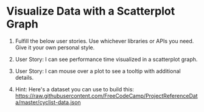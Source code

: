 # Visualize Data with a Scatterplot Graph

1. Fulfill the below user stories. Use whichever libraries or APIs you need. Give it your own personal style.

2. User Story: I can see performance time visualized in a scatterplot graph.

3. User Story: I can mouse over a plot to see a tooltip with additional details.

4. Hint: Here's a dataset you can use to build this: https://raw.githubusercontent.com/FreeCodeCamp/ProjectReferenceData/master/cyclist-data.json